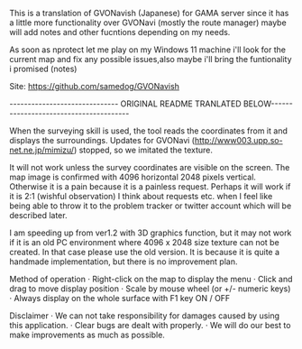 This is a translation of GVONavish (Japanese) for GAMA server since it has a little more functionality over GVONavi (mostly the route manager) maybe will add notes and other fucntions depending on my needs.


As soon as nprotect let me play on my Windows 11 machine i'll look for the current map and fix any possible issues,also maybe i'll bring the funtionality i promised (notes)


Site:
https://github.com/samedog/GVONavish


------------------------------ ORIGINAL README TRANLATED BELOW---------------------------------------


When the surveying skill is used, the tool reads the coordinates from it and displays the surroundings.
Updates for GVONavi (http://www003.upp.so-net.ne.jp/mimizu/) stopped, so we imitated the texture.


It will not work unless the survey coordinates are visible on the screen.
The map image is confirmed with 4096 horizontal 2048 pixels vertical.
Otherwise it is a pain because it is a painless request. Perhaps it will work if it is 2:1 (wishful observation) I think about requests etc. when I feel like being able to throw it to the problem tracker or twitter account which will be described later.

I am speeding up from ver1.2 with 3D graphics function, but it may not work if it is an old PC environment where 4096 x 2048 size texture can not be created.
In that case please use the old version.
It is because it is quite a handmade implementation, but there is no improvement plan.


Method of operation
· Right-click on the map to display the menu
· Click and drag to move display position
· Scale by mouse wheel (or +/- numeric keys)
· Always display on the whole surface with F1 key ON / OFF


Disclaimer
· We can not take responsibility for damages caused by using this application.
· Clear bugs are dealt with properly.
· We will do our best to make improvements as much as possible.
